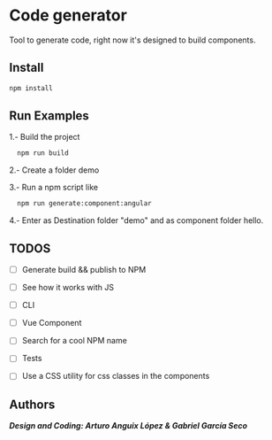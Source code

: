 # Code generator

Tool to generate code, right now it's designed to build components.

## Install

```sh
npm install
```

## Run Examples

1.- Build the project
```sh
  npm run build
```

2.- Create a folder demo

3.- Run a npm script like

```sh
  npm run generate:component:angular
```

4.- Enter as Destination folder "demo" and as component folder hello.

## TODOS
* [ ] Generate build && publish to NPM
* [ ] See how it works with JS
* [ ] CLI
* [ ] Vue Component
* [ ] Search for a cool NPM name
* [ ] Tests
* [ ] Use a CSS utility for css classes in the components


## Authors

***Design and Coding: Arturo Anguix López & Gabriel García Seco***
